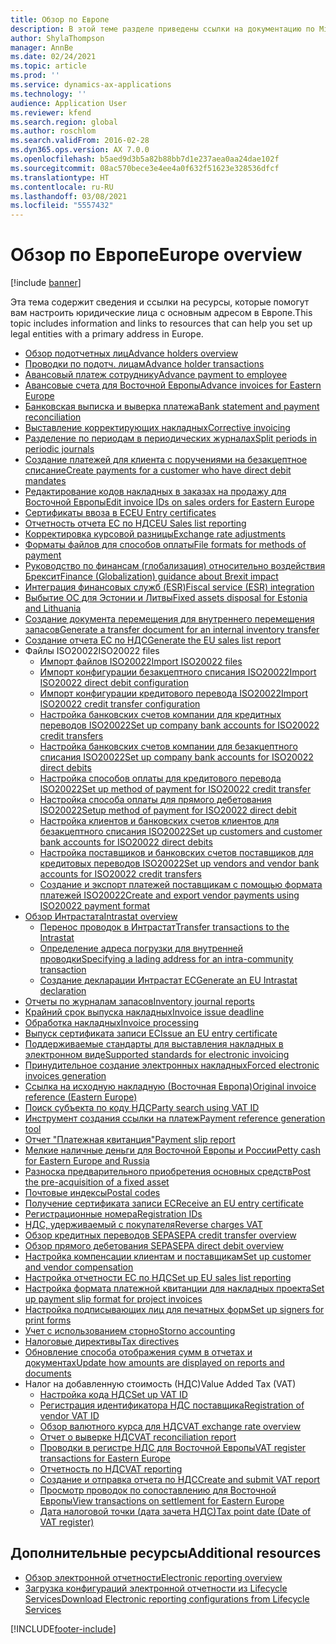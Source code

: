 ```yaml
---
title: Обзор по Европе
description: В этой теме разделе приведены ссылки на документацию по Microsoft Dynamics 365 Finance для Европы.
author: ShylaThompson
manager: AnnBe
ms.date: 02/24/2021
ms.topic: article
ms.prod: ''
ms.service: dynamics-ax-applications
ms.technology: ''
audience: Application User
ms.reviewer: kfend
ms.search.region: global
ms.author: roschlom
ms.search.validFrom: 2016-02-28
ms.dyn365.ops.version: AX 7.0.0
ms.openlocfilehash: b5aed9d3b5a82b88bb7d1e237aea0aa24dae102f
ms.sourcegitcommit: 08ac570bece3e4ee4a0f632f51623e328536dfcf
ms.translationtype: HT
ms.contentlocale: ru-RU
ms.lasthandoff: 03/08/2021
ms.locfileid: "5557432"
---
```

# <a name="europe-overview"></a><span data-ttu-id="64d5d-103">Обзор по Европе</span><span class="sxs-lookup"><span data-stu-id="64d5d-103">Europe overview</span></span>

[!include [banner](../includes/banner.md)]

<span data-ttu-id="64d5d-104">Эта тема содержит сведения и ссылки на ресурсы, которые помогут вам настроить юридические лица с основным адресом в Европе.</span><span class="sxs-lookup"><span data-stu-id="64d5d-104">This topic includes information and links to resources that can help you set up legal entities with a primary address in Europe.</span></span> 

- [<span data-ttu-id="64d5d-105">Обзор подотчетных лиц</span><span class="sxs-lookup"><span data-stu-id="64d5d-105">Advance holders overview</span></span>](emea-advance-holders.md)
 - [<span data-ttu-id="64d5d-106">Проводки по подотч. лицам</span><span class="sxs-lookup"><span data-stu-id="64d5d-106">Advance holder transactions</span></span>](emea-advance-holders-transactions.md)
 - [<span data-ttu-id="64d5d-107">Авансовый платеж сотруднику</span><span class="sxs-lookup"><span data-stu-id="64d5d-107">Advance payment to employee</span></span>](tasks/advance-payment-employee.md)
- [<span data-ttu-id="64d5d-108">Авансовые счета для Восточной Европы</span><span class="sxs-lookup"><span data-stu-id="64d5d-108">Advance invoices for Eastern Europe</span></span>](emea-advance-invoice.md)
- [<span data-ttu-id="64d5d-109">Банковская выписка и выверка платежа</span><span class="sxs-lookup"><span data-stu-id="64d5d-109">Bank statement and payment reconciliation</span></span>](emea-bank-reconciliation.md)
- [<span data-ttu-id="64d5d-110">Выставление корректирующих накладных</span><span class="sxs-lookup"><span data-stu-id="64d5d-110">Corrective invoicing</span></span>](emea-corrective-invoice.md)
- [<span data-ttu-id="64d5d-111">Разделение по периодам в периодических журналах</span><span class="sxs-lookup"><span data-stu-id="64d5d-111">Split periods in periodic journals</span></span>](emea-create-post-periodic-journals.md)
- [<span data-ttu-id="64d5d-112">Создание платежей для клиента с поручениями на безакцептное списание</span><span class="sxs-lookup"><span data-stu-id="64d5d-112">Create payments for a customer who have direct debit mandates</span></span>](tasks/create-payments-customers-who-have-direct-debit-mandates.md)
- [<span data-ttu-id="64d5d-113">Редактирование кодов накладных в заказах на продажу для Восточной Европы</span><span class="sxs-lookup"><span data-stu-id="64d5d-113">Edit invoice IDs on sales orders for Eastern Europe</span></span>](emea-edit-invoice-id-sales-orders.md)
- [<span data-ttu-id="64d5d-114">Сертификаты ввоза в ЕС</span><span class="sxs-lookup"><span data-stu-id="64d5d-114">EU Entry certificates</span></span>](emea-entry-certificates.md)
- [<span data-ttu-id="64d5d-115">Отчетность отчета ЕС по НДС</span><span class="sxs-lookup"><span data-stu-id="64d5d-115">EU Sales list reporting</span></span>](emea-eu-sales-list.md)
- [<span data-ttu-id="64d5d-116">Корректировка курсовой разницы</span><span class="sxs-lookup"><span data-stu-id="64d5d-116">Exchange rate adjustments</span></span>](emea-exchange-rate-adjustments.md)
- [<span data-ttu-id="64d5d-117">Форматы файлов для способов оплаты</span><span class="sxs-lookup"><span data-stu-id="64d5d-117">File formats for methods of payment</span></span>](emea-select-file-formats-for-the-method-of-payments.md)
- [<span data-ttu-id="64d5d-118">Руководство по финансам (глобализация) относительно воздействия Брексит</span><span class="sxs-lookup"><span data-stu-id="64d5d-118">Finance (Globalization) guidance about Brexit impact</span></span>](https://businesscenter.mbs.microsoft.com/#contentdetail/GuidanceBrexitImpact)
- [<span data-ttu-id="64d5d-119">Интеграция финансовых служб (ESR)</span><span class="sxs-lookup"><span data-stu-id="64d5d-119">Fiscal service (ESR) integration</span></span>](emea-fiscal-service-integration.md)
- [<span data-ttu-id="64d5d-120">Выбытие ОС для Эстонии и Литвы</span><span class="sxs-lookup"><span data-stu-id="64d5d-120">Fixed assets disposal for Estonia and Lithuania</span></span>](emea-credit-note-reverse-fixed-asset-sale.md)
- [<span data-ttu-id="64d5d-121">Создание документа перемещения для внутреннего перемещения запасов</span><span class="sxs-lookup"><span data-stu-id="64d5d-121">Generate a transfer document for an internal inventory transfer</span></span>](tasks/transfer-document-internal-inventory-transfer.md)
- [<span data-ttu-id="64d5d-122">Создание отчета ЕС по НДС</span><span class="sxs-lookup"><span data-stu-id="64d5d-122">Generate the EU sales list report</span></span>](tasks/eur-00011-eu-sales-list-report.md)
- <span data-ttu-id="64d5d-123">Файлы ISO20022</span><span class="sxs-lookup"><span data-stu-id="64d5d-123">ISO20022 files</span></span>
  - [<span data-ttu-id="64d5d-124">Импорт файлов ISO20022</span><span class="sxs-lookup"><span data-stu-id="64d5d-124">Import ISO20022 files</span></span>](emea-ISO20022-file-formats.md)
  - [<span data-ttu-id="64d5d-125">Импорт конфигурации безакцептного списания ISO20022</span><span class="sxs-lookup"><span data-stu-id="64d5d-125">Import ISO20022 direct debit configuration</span></span>](tasks/import-iso20022-direct-debit-configuration.md)
  - [<span data-ttu-id="64d5d-126">Импорт конфигурации кредитового перевода ISO20022</span><span class="sxs-lookup"><span data-stu-id="64d5d-126">Import ISO20022 credit transfer configuration</span></span>](tasks/import-iso20022-credit-transfer-configuration.md)
  - [<span data-ttu-id="64d5d-127">Настройка банковских счетов компании для кредитных переводов ISO20022</span><span class="sxs-lookup"><span data-stu-id="64d5d-127">Set up company bank accounts for ISO20022 credit transfers</span></span>](tasks/set-up-company-bank-accounts-iso20022-credit-transfers.md)
  - [<span data-ttu-id="64d5d-128">Настройка банковских счетов компании для безакцептного списания ISO20022</span><span class="sxs-lookup"><span data-stu-id="64d5d-128">Set up company bank accounts for ISO20022 direct debits</span></span>](tasks/set-up-company-bank-accounts-iso20022-direct-debits.md)
  - [<span data-ttu-id="64d5d-129">Настройка способов оплаты для кредитового перевода ISO20022</span><span class="sxs-lookup"><span data-stu-id="64d5d-129">Set up method of payment for ISO20022 credit transfer</span></span>](tasks/set-up-method-payment-iso20022-credit-transfer.md)
  - [<span data-ttu-id="64d5d-130">Настройка способа оплаты для прямого дебетования ISO20022</span><span class="sxs-lookup"><span data-stu-id="64d5d-130">Setup method of payment for ISO20022 direct debit</span></span>](tasks/setup-method-payment-iso20022-direct-debit.md)
  - [<span data-ttu-id="64d5d-131">Настройка клиентов и банковских счетов клиентов для безакцептного списания ISO20022</span><span class="sxs-lookup"><span data-stu-id="64d5d-131">Set up customers and customer bank accounts for ISO20022 direct debits</span></span>](tasks/set-up-bank-accounts-iso20022-direct-debits.md)
  - [<span data-ttu-id="64d5d-132">Настройка поставщиков и банковских счетов поставщиков для кредитовых переводов ISO20022</span><span class="sxs-lookup"><span data-stu-id="64d5d-132">Set up vendors and vendor bank accounts for ISO20022 credit transfers</span></span>](tasks/set-up-vendor-iso20022-credit-transfers.md)
  - [<span data-ttu-id="64d5d-133">Создание и экспорт платежей поставщикам с помощью формата платежей ISO20022</span><span class="sxs-lookup"><span data-stu-id="64d5d-133">Create and export vendor payments using ISO20022 payment format</span></span>](tasks/create-export-vendor-payments-iso20022-payment-format.md)
- [<span data-ttu-id="64d5d-134">Обзор Интрастата</span><span class="sxs-lookup"><span data-stu-id="64d5d-134">Intrastat overview</span></span>](emea-intrastat.md)
  - [<span data-ttu-id="64d5d-135">Перенос проводок в Интрастат</span><span class="sxs-lookup"><span data-stu-id="64d5d-135">Transfer transactions to the Intrastat</span></span>](tasks/transfer-transactions-intrastat.md)
  - [<span data-ttu-id="64d5d-136">Определение адреса погрузки для внутренней проводки</span><span class="sxs-lookup"><span data-stu-id="64d5d-136">Specifying a lading address for an intra-community transaction</span></span>](tasks/eur-00002-specify-lading-address-intra-community.md)
  - [<span data-ttu-id="64d5d-137">Создание декларации Интрастат ЕС</span><span class="sxs-lookup"><span data-stu-id="64d5d-137">Generate an EU Intrastat declaration</span></span>](tasks/eur-00002-eu-intrastat-declaration.md)
- [<span data-ttu-id="64d5d-138">Отчеты по журналам запасов</span><span class="sxs-lookup"><span data-stu-id="64d5d-138">Inventory journal reports</span></span>](emea-set-up-report-inventory-journal-names.md)
- [<span data-ttu-id="64d5d-139">Крайний срок выпуска накладных</span><span class="sxs-lookup"><span data-stu-id="64d5d-139">Invoice issue deadline</span></span>](emea-invoice-issue-deadline.md)
- [<span data-ttu-id="64d5d-140">Обработка накладных</span><span class="sxs-lookup"><span data-stu-id="64d5d-140">Invoice processing</span></span>](emea-invoice-processing.md)
- [<span data-ttu-id="64d5d-141">Выпуск сертификата записи ЕС</span><span class="sxs-lookup"><span data-stu-id="64d5d-141">Issue an EU entry certificate</span></span>](tasks/eur-00012-issue-eu-entry-certificate.md)
- [<span data-ttu-id="64d5d-142">Поддерживаемые стандарты для выставления накладных в электронном виде</span><span class="sxs-lookup"><span data-stu-id="64d5d-142">Supported standards for electronic invoicing</span></span>](emea-oioubl-standards-electronic-invoicing.md)
- [<span data-ttu-id="64d5d-143">Принудительное создание электронных накладных</span><span class="sxs-lookup"><span data-stu-id="64d5d-143">Forced electronic invoices generation</span></span>](emea-eur-forced-einvoices.md)
- [<span data-ttu-id="64d5d-144">Ссылка на исходную накладную (Восточная Европа)</span><span class="sxs-lookup"><span data-stu-id="64d5d-144">Original invoice reference (Eastern Europe)</span></span>](tasks/ee-00004-original-invoice-reference.md)
- [<span data-ttu-id="64d5d-145">Поиск субъекта по коду НДС</span><span class="sxs-lookup"><span data-stu-id="64d5d-145">Party search using VAT ID</span></span>](tasks/eur-00015-party-search-vat-id.md)
- [<span data-ttu-id="64d5d-146">Инструмент создания ссылки на платеж</span><span class="sxs-lookup"><span data-stu-id="64d5d-146">Payment reference generation tool</span></span>](tasks/ee-00015-payment-reference-generation-tool.md)
- [<span data-ttu-id="64d5d-147">Отчет "Платежная квитанция"</span><span class="sxs-lookup"><span data-stu-id="64d5d-147">Payment slip report</span></span>](emea-eur-payment-slip-report-giro.md)
- [<span data-ttu-id="64d5d-148">Мелкие наличные деньги для Восточной Европы и России</span><span class="sxs-lookup"><span data-stu-id="64d5d-148">Petty cash for Eastern Europe and Russia</span></span>](emea-petty-cash.md)
- [<span data-ttu-id="64d5d-149">Разноска предварительного приобретения основных средств</span><span class="sxs-lookup"><span data-stu-id="64d5d-149">Post the pre-acquisition of a fixed asset</span></span>](emea-pre-acquisition-acquisition-fixed-asset.md)
- [<span data-ttu-id="64d5d-150">Почтовые индексы</span><span class="sxs-lookup"><span data-stu-id="64d5d-150">Postal codes</span></span>](emea-import-create-postal-codes-manually.md)
- [<span data-ttu-id="64d5d-151">Получение сертификата записи ЕС</span><span class="sxs-lookup"><span data-stu-id="64d5d-151">Receive an EU entry certificate</span></span>](tasks/eur-00012-receive-eu-entry-certificate.md)
- [<span data-ttu-id="64d5d-152">Регистрационные номера</span><span class="sxs-lookup"><span data-stu-id="64d5d-152">Registration IDs</span></span>](emea-registration-ids.md)
- [<span data-ttu-id="64d5d-153">НДС, удерживаемый с покупателя</span><span class="sxs-lookup"><span data-stu-id="64d5d-153">Reverse charges VAT</span></span>](emea-reverse-charge.md)
- [<span data-ttu-id="64d5d-154">Обзор кредитных переводов SEPA</span><span class="sxs-lookup"><span data-stu-id="64d5d-154">SEPA credit transfer overview</span></span>](../accounts-payable/sepa-credit-transfer.md)
- [<span data-ttu-id="64d5d-155">Обзор прямого дебетования SEPA</span><span class="sxs-lookup"><span data-stu-id="64d5d-155">SEPA direct debit overview</span></span>](../accounts-receivable/sepa-direct-debit-overview.md)
- [<span data-ttu-id="64d5d-156">Настройка компенсации клиентам и поставщикам</span><span class="sxs-lookup"><span data-stu-id="64d5d-156">Set up customer and vendor compensation</span></span>](emea-compensation-customer-vendor-transactions.md)
- [<span data-ttu-id="64d5d-157">Настройка отчетности ЕС по НДС</span><span class="sxs-lookup"><span data-stu-id="64d5d-157">Set up EU sales list reporting</span></span>](tasks/eur-00011-eu-sales-list-reporting.md)
- [<span data-ttu-id="64d5d-158">Настройка формата платежной квитанции для накладных проекта</span><span class="sxs-lookup"><span data-stu-id="64d5d-158">Set up payment slip format for project invoices</span></span>](tasks/set-up-payment-slip-format-project-invoices.md)
- [<span data-ttu-id="64d5d-159">Настройка подписывающих лиц для печатных форм</span><span class="sxs-lookup"><span data-stu-id="64d5d-159">Set up signers for print forms</span></span>](emea-set-up-signers-for-printing-forms.md)
- [<span data-ttu-id="64d5d-160">Учет с использованием сторно</span><span class="sxs-lookup"><span data-stu-id="64d5d-160">Storno accounting</span></span>](emea-storno.md)
- [<span data-ttu-id="64d5d-161">Налоговые директивы</span><span class="sxs-lookup"><span data-stu-id="64d5d-161">Tax directives</span></span>](emea-tax-directives.md)
- [<span data-ttu-id="64d5d-162">Обновление способа отображения сумм в отчетах и документах</span><span class="sxs-lookup"><span data-stu-id="64d5d-162">Update how amounts are displayed on reports and documents</span></span>](emea-amount-printing-forms.md)
- <span data-ttu-id="64d5d-163">Налог на добавленную стоимость (НДС)</span><span class="sxs-lookup"><span data-stu-id="64d5d-163">Value Added Tax (VAT)</span></span>
  - [<span data-ttu-id="64d5d-164">Настройка кода НДС</span><span class="sxs-lookup"><span data-stu-id="64d5d-164">Set up VAT ID</span></span>](tasks/eur-00015-vat-id.md)
  - [<span data-ttu-id="64d5d-165">Регистрация идентификатора НДС поставщика</span><span class="sxs-lookup"><span data-stu-id="64d5d-165">Registration of vendor VAT ID</span></span>](tasks/eur-00015-registration-vendor-vat-id.md)
  - [<span data-ttu-id="64d5d-166">Обзор валютного курса для НДС</span><span class="sxs-lookup"><span data-stu-id="64d5d-166">VAT exchange rate overview</span></span>](emea-vat-exchange-rate.md)
  - [<span data-ttu-id="64d5d-167">Отчет о выверке НДС</span><span class="sxs-lookup"><span data-stu-id="64d5d-167">VAT reconciliation report</span></span>](tasks/eur-00018-vat-reconciliation-report.md)
  - [<span data-ttu-id="64d5d-168">Проводки в регистре НДС для Восточной Европы</span><span class="sxs-lookup"><span data-stu-id="64d5d-168">VAT register transactions for Eastern Europe</span></span>](emea-vat-register-transactions.md)
  - [<span data-ttu-id="64d5d-169">Отчетность по НДС</span><span class="sxs-lookup"><span data-stu-id="64d5d-169">VAT reporting</span></span>](emea-vat-reporting.md)
  - [<span data-ttu-id="64d5d-170">Создание и отправка отчета по НДС</span><span class="sxs-lookup"><span data-stu-id="64d5d-170">Create and submit VAT report</span></span>](tasks/create-submit-vat-report.md)
  - [<span data-ttu-id="64d5d-171">Просмотр проводок по сопоставлению для Восточной Европы</span><span class="sxs-lookup"><span data-stu-id="64d5d-171">View transactions on settlement for Eastern Europe</span></span>](emea-transactions-settlement-form.md)
  - [<span data-ttu-id="64d5d-172">Дата налоговой точки (дата зачета НДС)</span><span class="sxs-lookup"><span data-stu-id="64d5d-172">Tax point date (Date of VAT register)</span></span>](emea-tax-point-date.md)

## <a name="additional-resources"></a><span data-ttu-id="64d5d-173">Дополнительные ресурсы</span><span class="sxs-lookup"><span data-stu-id="64d5d-173">Additional resources</span></span>

- [<span data-ttu-id="64d5d-174">Обзор электронной отчетности</span><span class="sxs-lookup"><span data-stu-id="64d5d-174">Electronic reporting overview</span></span>](../../dev-itpro/analytics/general-electronic-reporting.md)
- [<span data-ttu-id="64d5d-175">Загрузка конфигураций электронной отчетности из Lifecycle Services</span><span class="sxs-lookup"><span data-stu-id="64d5d-175">Download Electronic reporting configurations from Lifecycle Services</span></span>](../../dev-itpro/analytics/download-electronic-reporting-configuration-lcs.md)


[!INCLUDE[footer-include](../../includes/footer-banner.md)]
